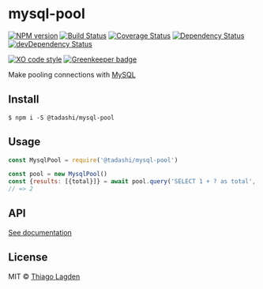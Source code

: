 # mysql-pool

[![NPM version][npm-img]][npm]
[![Build Status][ci-img]][ci]
[![Coverage Status][coveralls-img]][coveralls]
[![Dependency Status][dep-img]][dep]
[![devDependency Status][devDep-img]][devDep]

[![XO code style][xo-img]][xo]
[![Greenkeeper badge][greenkeeper-img]][greenkeeper]


[npm-img]:         https://img.shields.io/npm/v/@tadashi/mysql-pool.svg
[npm]:             https://www.npmjs.com/package/@tadashi/mysql-pool
[ci-img]:          https://api.travis-ci.org/lagden/mysql-pool.svg?branch=master
[ci]:              https://travis-ci.org/lagden/mysql-pool
[coveralls-img]:   https://coveralls.io/repos/github/lagden/mysql-pool/badge.svg?branch=master
[coveralls]:       https://coveralls.io/github/lagden/mysql-pool?branch=master
[dep-img]:         https://david-dm.org/lagden/mysql-pool.svg
[dep]:             https://david-dm.org/lagden/mysql-pool
[devDep-img]:      https://david-dm.org/lagden/mysql-pool/dev-status.svg
[devDep]:          https://david-dm.org/lagden/mysql-pool#info=devDependencies

[xo-img]:          https://img.shields.io/badge/code_style-XO-5ed9c7.svg
[xo]:              https://github.com/sindresorhus/xo
[greenkeeper-img]: https://badges.greenkeeper.io/lagden/mysql-pool.svg
[greenkeeper]:     https://greenkeeper.io/


Make pooling connections with [MySQL](https://github.com/mysqljs/mysql#pooling-connections)

## Install

```
$ npm i -S @tadashi/mysql-pool
```


## Usage

```js
const MysqlPool = require('@tadashi/mysql-pool')

const pool = new MysqlPool()
const {results: [{total}]} = await pool.query('SELECT 1 + ? as total', [1])
// => 2
```


## API

[See documentation](https://lagden.github.io/mysql-pool)


## License

MIT © [Thiago Lagden](http://lagden.in)
